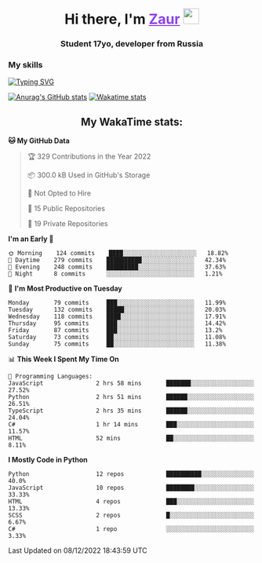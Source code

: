 <h1 align="center">
    Hi there, I'm 
    <a href="https://t.me/skyguy" target="_blank" style="color: #8C43EA">Zaur</a>
    <img src="https://github.com/blackcater/blackcater/raw/main/images/Hi.gif" height="32">
</h1>

<h3 align="center">
    Student 17yo, developer from Russia
</h3>  

### **My skills**
[![Typing SVG](https://readme-typing-svg.herokuapp.com?font=Oxanium&duration=3000&pause=1500&color=8C43EA&height=30&lines=Python:+FastAPI,+Flask,+Aiogram,+Telethon;SQL:+PostgreSQL,+SQLite;Javascript:+React.js;HTML,+CSS+(SCSS))](https://git.io/typing-svg)

[![Anurag's GitHub stats](https://github-readme-stats.vercel.app/api?username=mrskyguy&hide_title=true&count_private=true&show_icons=true&title_color=8C43EA&icon_color=BE57EA&bg_color=30,191919,341b56&text_color=B1B1B1&border_radius=10&hide_border=true)](https://github.com/anuraghazra/github-readme-stats)
[![Wakatime stats](https://github-readme-stats.vercel.app/api/wakatime?username=skyguy&hide_title=true&show_icons=true&title_color=8C43EA&icon_color=BE57EA&bg_color=30,191919,341b56&text_color=B1B1B1&border_radius=10&hide_border=true)](https://github.com/anuraghazra/github-readme-stats)


<h2 align="center"> My WakaTime stats: </h2>

<!--START_SECTION:waka-->
**🐱 My GitHub Data** 

> 🏆 329 Contributions in the Year 2022
 > 
> 📦 300.0 kB Used in GitHub's Storage 
 > 
> 🚫 Not Opted to Hire
 > 
> 📜 15 Public Repositories 
 > 
> 🔑 19 Private Repositories  
 > 
**I'm an Early 🐤** 

```text
🌞 Morning    124 commits    ████░░░░░░░░░░░░░░░░░░░░░   18.82% 
🌆 Daytime    279 commits    ██████████░░░░░░░░░░░░░░░   42.34% 
🌃 Evening    248 commits    █████████░░░░░░░░░░░░░░░░   37.63% 
🌙 Night      8 commits      ░░░░░░░░░░░░░░░░░░░░░░░░░   1.21%

```
📅 **I'm Most Productive on Tuesday** 

```text
Monday       79 commits     ███░░░░░░░░░░░░░░░░░░░░░░   11.99% 
Tuesday      132 commits    █████░░░░░░░░░░░░░░░░░░░░   20.03% 
Wednesday    118 commits    ████░░░░░░░░░░░░░░░░░░░░░   17.91% 
Thursday     95 commits     ███░░░░░░░░░░░░░░░░░░░░░░   14.42% 
Friday       87 commits     ███░░░░░░░░░░░░░░░░░░░░░░   13.2% 
Saturday     73 commits     ██░░░░░░░░░░░░░░░░░░░░░░░   11.08% 
Sunday       75 commits     ██░░░░░░░░░░░░░░░░░░░░░░░   11.38%

```


📊 **This Week I Spent My Time On** 

```text
💬 Programming Languages: 
JavaScript               2 hrs 58 mins       ███████░░░░░░░░░░░░░░░░░░   27.52% 
Python                   2 hrs 51 mins       ██████░░░░░░░░░░░░░░░░░░░   26.51% 
TypeScript               2 hrs 35 mins       ██████░░░░░░░░░░░░░░░░░░░   24.04% 
C#                       1 hr 14 mins        ███░░░░░░░░░░░░░░░░░░░░░░   11.57% 
HTML                     52 mins             ██░░░░░░░░░░░░░░░░░░░░░░░   8.11%

```

**I Mostly Code in Python** 

```text
Python                   12 repos            ██████████░░░░░░░░░░░░░░░   40.0% 
JavaScript               10 repos            ████████░░░░░░░░░░░░░░░░░   33.33% 
HTML                     4 repos             ███░░░░░░░░░░░░░░░░░░░░░░   13.33% 
SCSS                     2 repos             █░░░░░░░░░░░░░░░░░░░░░░░░   6.67% 
C#                       1 repo              ░░░░░░░░░░░░░░░░░░░░░░░░░   3.33%

```



 Last Updated on 08/12/2022 18:43:59 UTC
<!--END_SECTION:waka-->
